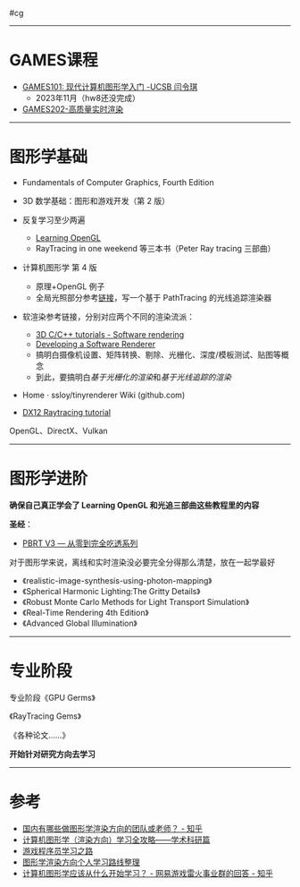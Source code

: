 #cg

---
# GAMES课程

- [GAMES101: 现代计算机图形学入门 -UCSB 闫令琪](https://link.zhihu.com/?target=https%3A//sites.cs.ucsb.edu/~lingqi/teaching/games101.html)
	- 2023年11月（hw8还没完成）
- [GAMES202-高质量实时渲染](https://www.bilibili.com/video/BV1YK4y1T7yY/?spm_id_from=333.999.0.0)

---
# 图形学基础

- Fundamentals of Computer Graphics, Fourth Edition
- 3D 数学基础：图形和游戏开发（第 2 版）

- 反复学习至少两遍
	- [Learning OpenGL](https://learnopengl-cn.github.io/)
	- RayTracing in one weekend 等三本书（Peter Ray tracing 三部曲）
- 计算机图形学 第 4 版
	- 原理+OpenGL 例子
	- 全局光照部分参考[链接](https://www.kevinbeason.com/smallpt/)，写一个基于 PathTracing 的光线追踪渲染器
- 软渲染参考链接，分别对应两个不同的渲染流派：
	- [3D C/C++ tutorials - Software rendering](http://www.3dcpptutorials.sk/index.php?id=15)
	- [Developing a Software Renderer](https://trenki2.github.io/blog/2017/06/06/developing-a-software-renderer-part1/)
	- 搞明白摄像机设置、矩阵转换、剔除、光栅化、深度/模板测试、贴图等概念
	- 到此，要搞明白*基于光栅化的渲染*和*基于光线追踪的渲染*

- Home · ssloy/tinyrenderer Wiki (github.com)
- [DX12 Raytracing tutorial](https://developer.nvidia.com/rtx/raytracing/dxr/DX12-Raytracing-tutorial-Part-1)

OpenGL、DirectX、Vulkan

---
# 图形学进阶

**确保自己真正学会了 Learning OpenGL 和光追三部曲这些教程里的内容**

**圣经**：
- [PBRT V3 — 从零到完全吃透系列](https://dezeming.top/?page_id=50)

对于图形学来说，离线和实时渲染没必要完全分得那么清楚，放在一起学最好

- 《realistic-image-synthesis-using-photon-mapping》
- 《Spherical Harmonic Lighting:The Gritty Details》
- 《Robust Monte Carlo Methods for Light Transport Simulation》
- 《Real-Time Rendering 4th Edition》
- 《Advanced Global Illumination》

---
# 专业阶段

专业阶段《GPU Germs》

《RayTracing Gems》

《各种论文……》

**开始针对研究方向去学习**

---
# 参考

- [国内有哪些做图形学渲染方向的团队或老师？ - 知乎](https://www.zhihu.com/question/462146663/answer/1936855936)
- [计算机图形学（渲染方向）学习全攻略——学术科研篇](https://juejin.cn/post/6975112060006858760)
- [游戏程序员学习之路](https://miloyip.github.io/game-programmer/game-programmer-zh-cn.svg)
- [图形学渲染方向个人学习路线整理](https://zhuanlan.zhihu.com/p/445343440)
- [计算机图形学应该从什么开始学习？ - 网易游戏雷火事业群的回答 - 知乎](https://www.zhihu.com/question/349302834/answer/931378785)
